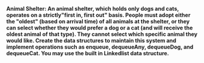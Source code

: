 **Animal Shelter: An animal shelter, which holds only dogs and cats, operates on a strictly"first in, first 
out" basis. People must adopt either the "oldest" (based on arrival time) of all animals at the shelter, 
or they can select whether they would prefer a dog or a cat (and will receive the oldest animal of 
that type). They cannot select which specific animal they would like. Create the data structures to 
maintain this system and implement operations such as enqueue, dequeueAny, dequeueDog, 
and dequeueCat. You may use the built in Linkedlist data structure.**
